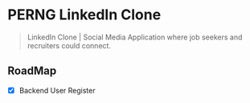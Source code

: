# PERNG LinkedIn Clone

> LinkedIn Clone | Social Media Application where job seekers and recruiters could connect.

## RoadMap

- [x] Backend User Register
